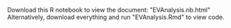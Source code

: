 Download this R notebook to view the document: "EVAnalysis.nb.html"
Alternatively, download everything and run "EVAnalysis.Rmd" to view code.
